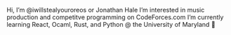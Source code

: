 Hi, I’m @iwillstealyouroreos or Jonathan Hale
I’m interested in music production and competitve programming on CodeForces.com
I’m currently learning React, Ocaml, Rust, and Python @ the University of Maryland 🐢

<!---
iwillstealyouroreos/iwillstealyouroreos is a ✨ special ✨ repository because its `README.md` (this file) appears on your GitHub profile.
You can click the Preview link to take a look at your changes.
--->
